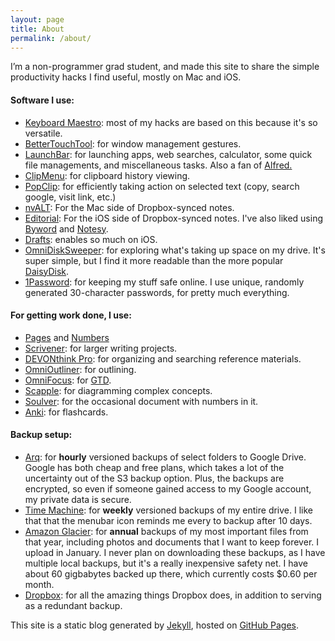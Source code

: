 ```yaml
---
layout: page
title: About
permalink: /about/
---
```


I’m a non-programmer grad student, and made this site to share the simple productivity hacks I find useful, mostly on Mac and iOS.

#### Software I use: 

* [Keyboard Maestro](http://keyboardmaestro.com): most of my hacks are based on this because it's so versatile.
* [BetterTouchTool](http://www.boastr.net): for window management gestures.
* [LaunchBar](http://www.obdev.at/products/launchbar/index.html): for launching apps, web searches, calculator, some quick file managements, and miscellaneous tasks. Also a fan of [Alfred.](http://www.alfredapp.com)
* [ClipMenu](http://www.clipmenu.com): for clipboard history viewing.
* [PopClip](http://pilotmoon.com/popclip/): for efficiently taking action on selected text (copy, search google, visit link, etc.)
* [nvALT](http://brettterpstra.com/projects/nvalt/): For the Mac side of Dropbox-synced notes.
* [Editorial](http://omz-software.com/editorial/): For the iOS side of Dropbox-synced notes. I've also liked using [Byword](http://bywordapp.com) and [Notesy](http://notesy-app.com).
* [Drafts](http://agiletortoise.com/drafts/): enables so much on iOS.
* [OmniDiskSweeper](http://www.omnigroup.com/more): for exploring what's taking up space on my drive. It's super simple, but I find it more readable than the more popular [DaisyDisk](http://www.daisydiskapp.com).
* [1Password](https://agilebits.com/onepassword): for keeping my stuff safe online. I use unique, randomly generated 30-character passwords, for pretty much everything.

#### For getting work done, I use:

* [Pages](https://www.apple.com/mac/pages/) and [Numbers](https://www.apple.com/mac/numbers/)
* [Scrivener](http://www.literatureandlatte.com/scrivener.php): for larger writing projects.
* [DEVONthink Pro](http://www.devontechnologies.com/products/devonthink/devonthink-pro.html): for organizing and searching reference materials.
* [OmniOutliner](http://www.omnigroup.com/omnioutliner): for outlining.
* [OmniFocus](https://www.omnigroup.com/omnifocus): for [GTD](http://en.wikipedia.org/wiki/Getting_Things_Done).
* [Scapple](http://www.literatureandlatte.com/scapple.php): for diagramming complex concepts.
* [Soulver](http://www.acqualia.com/soulver/): for the occasional document with numbers in it.
* [Anki](http://ankisrs.net): for flashcards.

#### Backup setup:

* [Arq](http://www.haystacksoftware.com/arq/): for **hourly** versioned backups of select folders to Google Drive. Google has both cheap and free plans, which takes a lot of the uncertainty out of the S3 backup option. Plus, the backups are encrypted, so even if someone gained access to my Google account, my private data is secure.
* [Time Machine](http://support.apple.com/kb/HT1427): for **weekly** versioned backups of my entire drive. I like that that the menubar icon reminds me every to backup after 10 days.
* [Amazon Glacier](http://aws.amazon.com/glacier/): for **annual** backups of my most important files from that year, including photos and documents that I want to keep forever. I upload in January. I never plan on downloading these backups, as I have multiple local backups, but it's a really inexpensive safety net. I have about 60 gigbabytes backed up there, which currently costs $0.60 per month.
* [Dropbox](http://www.dropbox.com): for all the amazing things Dropbox does, in addition to serving as a redundant backup.

This site is a static blog generated by [Jekyll](http://jekyllrb.com), hosted on [GitHub Pages](https://pages.github.com).